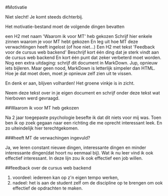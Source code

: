 #Motivatie

Niet slecht! Je komt steeds dichterbij.

Het motivatie-bestand moet de volgende dingen bevatten

een H2 met naam 'Waarom ik voor MT' heb gekozen
Schrijf hier enkele zinnen waarom je voor MT hebt gekozen
En leg uit hoe MT deze verwachtingen heeft ingelost (of hoe niet...)
Een H2 met tekst 'Feedback voor de cursus web backend'
Beschrijf kort één ding dat je sterk vindt aan de cursus web backend
En kort één punt dat zeker verbeterd moet worden.
Nog een extra uitdaging: schrijf dit document in MarkDown. Jup, opnieuw iets bijleren. Maar geen nood, MarkDown is letterlijk simpeler dan HTML. Hoe je dat moet doen, moet je opnieuw zelf zien uit te vissen.

En denk er aan, blijven volharden! Het groene vinkje is in zicht.

Neem deze tekst over in je eigen document en schrijf onder deze tekst wat hierboven werd gevraagd.

##Waarom ik voor MT heb gekozen

Na 2 jaar toegepaste psychologie besefte ik dat dit niets voor mij was. Toen ben ik op zoek
gegaan naar een richting die me oprecht interessant leek. En zo uiteindelijk hier terechtgekomen.

###heeft MT de verwachingen ingevuld?

Ja, we leren constant nieuwe dingen, interessante dingen en minder interessante dingen(dat hoort nu eenmaal bij).
Wat ik nu leer vind ik ook effectief interessant. In deze lijn zou ik ook effectief een job willen.

##feedback over de cursus web backend

1. voordeel: iedereen kan op z'n eigen tempo werken, 
2. nadeel: het is aan de student zelf om de discipline op te brengen om ook effectief de opdrachten te maken.
